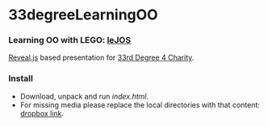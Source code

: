 # 33degreeLearningOO

### Learning OO with LEGO: [leJOS](http://www.lejos.org/)

[Reveal.js](http://lab.hakim.se/reveal-js/#/) based presentation for [33rd Degree 4 Charity](http://2015.33degree.org/).

### Install
* Download, unpack and run *index.html*.
* For missing media please replace the local directories with that content: [dropbox link](https://www.dropbox.com/home/33rdDegreeMedia).

